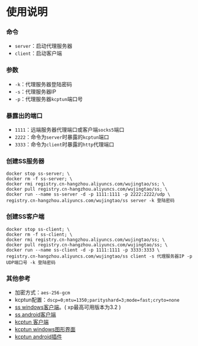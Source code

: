 # 使用说明

### 命令
* `server`：启动代理服务器
* `client`：启动客户端

### 参数
* `-k`：代理服务器登陆密码
* `-s`：代理服务器IP
* `-p`：代理服务器`kcptun`端口号

### 暴露出的端口
* `1111`：远端服务器代理端口或客户端`socks5`端口
* `2222`：命令为`server`时暴露的`kcptun`端口
* `3333`：命令为`client`时暴露的`http`代理端口

### 创建SS服务器
```
docker stop ss-server; \
docker rm -f ss-server; \
docker rmi registry.cn-hangzhou.aliyuncs.com/wujingtao/ss; \
docker pull registry.cn-hangzhou.aliyuncs.com/wujingtao/ss; \
docker run --name ss-server -d -p 1111:1111 -p 2222:2222/udp \
registry.cn-hangzhou.aliyuncs.com/wujingtao/ss server -k 登陆密码
```

### 创建SS客户端
```
docker stop ss-client; \
docker rm -f ss-client; \
docker rmi registry.cn-hangzhou.aliyuncs.com/wujingtao/ss; \
docker pull registry.cn-hangzhou.aliyuncs.com/wujingtao/ss; \
docker run --name ss-client -d -p 1111:1111 -p 3333:3333 \
registry.cn-hangzhou.aliyuncs.com/wujingtao/ss client -s 代理服务器IP -p UDP端口号 -k 登陆密码
```

### 其他参考
* 加密方式：`aes-256-gcm`
* kcptun配置：`dscp=0;mtu=1350;parityshard=3;mode=fast;cryto=none`
* [ss windows客户端](https://github.com/shadowsocks/shadowsocks-windows)。( xp最高可用版本为3.2 )
* [ss android客户端](https://github.com/shadowsocks/shadowsocks-android)
* [kcptun 客户端](https://github.com/xtaci/kcptun)
* [kcptun windows图形界面](https://github.com/dfdragon/kcptun_gclient)
* [kcptun android插件](https://github.com/shadowsocks/kcptun-android)